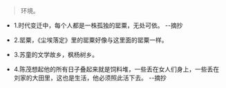 >环境。

- 1.时代变迁中，每个人都是一株孤独的罂粟，无处可依。 --摘抄

- 2.罂粟，《尘埃落定》里的罂粟好像与这里面的罂粟一样。

- 3.苏童的文学故乡，枫杨树乡。

- 4.陈茂想起他的所有日子叠起来就是饲料堆，一些丢在女人们身上，一些丢在刘家的大田里，这也是生活，他必须照此活下去。 --摘抄
